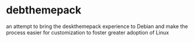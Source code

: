 # debthemepack
an attempt to bring the deskthemepack experience to Debian and make the process easier for customization to foster greater adoption of Linux
